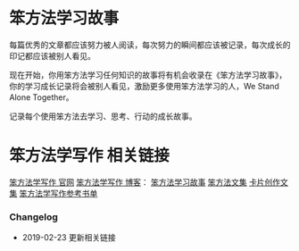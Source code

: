 # 笨方法学习故事

每篇优秀的文章都应该努力被人阅读，每次努力的瞬间都应该被记录，每次成长的印记都应该被别人看见。

现在开始，你用笨方法学习任何知识的故事将有机会收录在《笨方法学习故事》，你的学习成长记录将会被别人看见，激励更多使用笨方法学习的人，We Stand Alone Together。

记录每个使用笨方法去学习、思考、行动的成长故事。

# 笨方法学写作 相关链接

[笨方法学写作 官网](http://www.LearnWritingTheHardWay.cn)
[笨方法学写作 博客](http://www.cnfeat.com)：
[笨方法学习故事](http://story.learnwritingthehardway.cn/)
[笨方法文集](http://book.learnthingsthehardway.com/)
[卡片创作文集](http://card.learnwritingthehardway.cn/)
[笨方法学写作参考书单](https://www.douban.com/doulist/45064751/)

### Changelog

- 2019-02-23 更新相关链接

